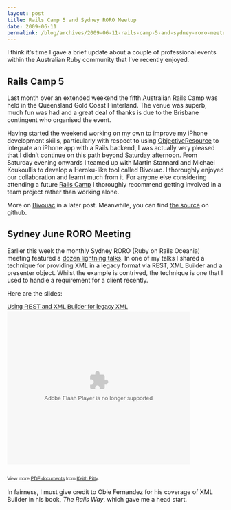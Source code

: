 ```yaml
---
layout: post
title: Rails Camp 5 and Sydney RORO Meetup
date: 2009-06-11
permalink: /blog/archives/2009-06-11-rails-camp-5-and-sydney-roro-meetup
---
```


I think it’s time I gave a brief update about a couple of professional
events within the Australian Ruby community that I’ve recently enjoyed.

## Rails Camp 5

Last month over an extended weekend the fifth Australian Rails Camp was
held in the Queensland Gold Coast Hinterland. The venue was superb, much
fun was had and a great deal of thanks is due to the Brisbane contingent
who organised the event.

Having started the weekend working on my own to improve my iPhone
development skills, particularly with respect to using
[ObjectiveResource](http://iphoneonrails.com/) to integrate an iPhone
app with a Rails backend, I was actually very pleased that I didn’t
continue on this path beyond Saturday afternoon. From Saturday evening
onwards I teamed up with Martin Stannard and Michael Koukoullis to
develop a Heroku-like tool called Bivouac. I thoroughly enjoyed our
collaboration and learnt much from it. For anyone else considering
attending a future [Rails Camp](http://railscamps.org/) I thoroughly
recommend getting involved in a team project rather than working alone.

More on [Bivouac](http://bivou.ac) in a later post. Meanwhile, you can
find [the source](http://github.com/martinstannard/bivouac/tree/master)
on github.

## Sydney June RORO Meeting

Earlier this week the monthly Sydney RORO (Ruby on Rails Oceania)
meeting featured a [dozen lightning
talks](http://rubyonrails.com.au/2009/6/5/sydney-meetup-june-2009). In
one of my talks I shared a technique for providing XML in a legacy
format via REST, XML Builder and a presenter object. Whilst the example
is contrived, the technique is one that I used to handle a requirement
for a client recently.

Here are the slides:

<div style="width:425px;text-align:left" id="__ss_1567510">

<a style="font:14px Helvetica,Arial,Sans-serif;display:block;margin:12px 0 3px 0;text-decoration:underline;" href="http://www.slideshare.net/keithpitty/using-rest-and-xml-builder-for-legacy-xml?type=powerpoint" title="Using REST and XML Builder for legacy XML">Using
REST and XML Builder for legacy
XML</a><object style="margin:0px" width="425" height="355"><param name="movie" value="http://static.slidesharecdn.com/swf/ssplayer2.swf?doc=rest-xml-builder-090611072632-phpapp02&stripped_title=using-rest-and-xml-builder-for-legacy-xml" /><param name="allowFullScreen" value="true"/><param name="allowScriptAccess" value="always"/><embed src="http://static.slidesharecdn.com/swf/ssplayer2.swf?doc=rest-xml-builder-090611072632-phpapp02&stripped_title=using-rest-and-xml-builder-for-legacy-xml" type="application/x-shockwave-flash" allowscriptaccess="always" allowfullscreen="true" width="425" height="355"></embed></object>

<div style="font-size:11px;font-family:tahoma,arial;height:26px;padding-top:2px;">

View more
<a style="text-decoration:underline;" href="http://www.slideshare.net/">PDF
documents</a> from
<a style="text-decoration:underline;" href="http://www.slideshare.net/keithpitty">Keith
Pitty</a>.

</div>
</div>

In fairness, I must give credit to Obie Fernandez for his coverage of
XML Builder in his book, *The Rails Way*, which gave me a head start.
